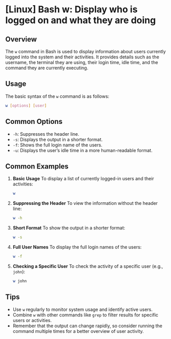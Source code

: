 # [Linux] Bash w: Display who is logged on and what they are doing

## Overview
The `w` command in Bash is used to display information about users currently logged into the system and their activities. It provides details such as the username, the terminal they are using, their login time, idle time, and the command they are currently executing.

## Usage
The basic syntax of the `w` command is as follows:

```bash
w [options] [user]
```

## Common Options
- `-h`: Suppresses the header line.
- `-s`: Displays the output in a shorter format.
- `-f`: Shows the full login name of the users.
- `-u`: Displays the user’s idle time in a more human-readable format.

## Common Examples

1. **Basic Usage**
   To display a list of currently logged-in users and their activities:
   ```bash
   w
   ```

2. **Suppressing the Header**
   To view the information without the header line:
   ```bash
   w -h
   ```

3. **Short Format**
   To show the output in a shorter format:
   ```bash
   w -s
   ```

4. **Full User Names**
   To display the full login names of the users:
   ```bash
   w -f
   ```

5. **Checking a Specific User**
   To check the activity of a specific user (e.g., `john`):
   ```bash
   w john
   ```

## Tips
- Use `w` regularly to monitor system usage and identify active users.
- Combine `w` with other commands like `grep` to filter results for specific users or activities.
- Remember that the output can change rapidly, so consider running the command multiple times for a better overview of user activity.